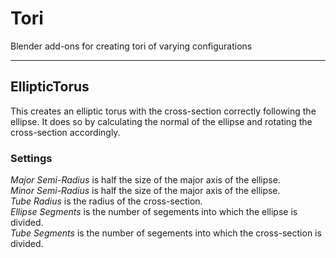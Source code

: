 # Tori
Blender add-ons for creating tori of varying configurations

-----
## EllipticTorus
This creates an elliptic torus with the cross-section correctly following the ellipse. It does so by calculating the normal of the ellipse and rotating the cross-section accordingly.

### Settings
_Major Semi-Radius_ is half the size of the major axis of the ellipse.  
_Minor Semi-Radius_ is half the size of the major axis of the ellipse.  
_Tube Radius_ is the radius of the cross-section.  
_Ellipse Segments_ is the number of segements into which the ellipse is divided.  
_Tube Segments_ is the number of segements into which the cross-section is divided.
